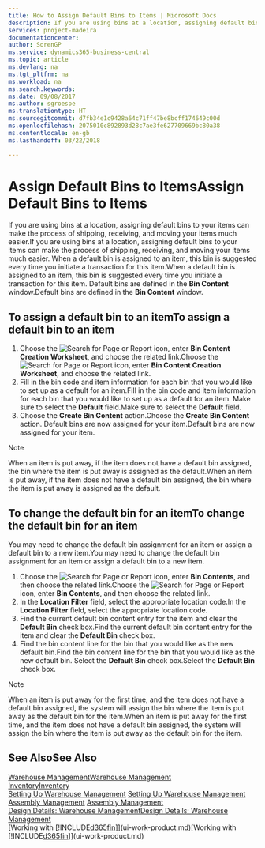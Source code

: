 ```yaml
---
title: How to Assign Default Bins to Items | Microsoft Docs
description: If you are using bins at a location, assigning default bins to your items can make the process of shipping, receiving, and moving your items much easier. When a default bin is assigned to an item, this bin is suggested every time you initiate a transaction for this item.
services: project-madeira
documentationcenter: 
author: SorenGP
ms.service: dynamics365-business-central
ms.topic: article
ms.devlang: na
ms.tgt_pltfrm: na
ms.workload: na
ms.search.keywords: 
ms.date: 09/08/2017
ms.author: sgroespe
ms.translationtype: HT
ms.sourcegitcommit: d7fb34e1c9428a64c71ff47be8bcff174649c00d
ms.openlocfilehash: 2075010c892893d28c7ae3fe627709669bc80a38
ms.contentlocale: en-gb
ms.lasthandoff: 03/22/2018

---
```

# <a name="assign-default-bins-to-items"></a><span data-ttu-id="b67d3-104">Assign Default Bins to Items</span><span class="sxs-lookup"><span data-stu-id="b67d3-104">Assign Default Bins to Items</span></span>
<span data-ttu-id="b67d3-105">If you are using bins at a location, assigning default bins to your items can make the process of shipping, receiving, and moving your items much easier.</span><span class="sxs-lookup"><span data-stu-id="b67d3-105">If you are using bins at a location, assigning default bins to your items can make the process of shipping, receiving, and moving your items much easier.</span></span> <span data-ttu-id="b67d3-106">When a default bin is assigned to an item, this bin is suggested every time you initiate a transaction for this item.</span><span class="sxs-lookup"><span data-stu-id="b67d3-106">When a default bin is assigned to an item, this bin is suggested every time you initiate a transaction for this item.</span></span> <span data-ttu-id="b67d3-107">Default bins are defined in the **Bin Content** window.</span><span class="sxs-lookup"><span data-stu-id="b67d3-107">Default bins are defined in the **Bin Content** window.</span></span>  

## <a name="to-assign-a-default-bin-to-an-item"></a><span data-ttu-id="b67d3-108">To assign a default bin to an item</span><span class="sxs-lookup"><span data-stu-id="b67d3-108">To assign a default bin to an item</span></span>
1.  <span data-ttu-id="b67d3-109">Choose the ![Search for Page or Report](media/ui-search/search_small.png "Search for Page or Report icon") icon, enter **Bin Content Creation Worksheet**, and choose the related link.</span><span class="sxs-lookup"><span data-stu-id="b67d3-109">Choose the ![Search for Page or Report](media/ui-search/search_small.png "Search for Page or Report icon") icon, enter **Bin Content Creation Worksheet**, and choose the related link.</span></span>  
2.  <span data-ttu-id="b67d3-110">Fill in the bin code and item information for each bin that you would like to set up as a default for an item.</span><span class="sxs-lookup"><span data-stu-id="b67d3-110">Fill in the bin code and item information for each bin that you would like to set up as a default for an item.</span></span> <span data-ttu-id="b67d3-111">Make sure to select the **Default** field.</span><span class="sxs-lookup"><span data-stu-id="b67d3-111">Make sure to select the **Default** field.</span></span>  
3.  <span data-ttu-id="b67d3-112">Choose the **Create Bin Content** action.</span><span class="sxs-lookup"><span data-stu-id="b67d3-112">Choose the **Create Bin Content** action.</span></span> <span data-ttu-id="b67d3-113">Default bins are now assigned for your item.</span><span class="sxs-lookup"><span data-stu-id="b67d3-113">Default bins are now assigned for your item.</span></span>  

> [!NOTE]  
>  <span data-ttu-id="b67d3-114">When an item is put away, if the item does not have a default bin assigned, the bin where the item is put away is assigned as the default.</span><span class="sxs-lookup"><span data-stu-id="b67d3-114">When an item is put away, if the item does not have a default bin assigned, the bin where the item is put away is assigned as the default.</span></span>  

## <a name="to-change-the-default-bin-for-an-item"></a><span data-ttu-id="b67d3-115">To change the default bin for an item</span><span class="sxs-lookup"><span data-stu-id="b67d3-115">To change the default bin for an item</span></span>  
<span data-ttu-id="b67d3-116">You may need to change the default bin assignment for an item or assign a default bin to a new item.</span><span class="sxs-lookup"><span data-stu-id="b67d3-116">You may need to change the default bin assignment for an item or assign a default bin to a new item.</span></span>    
1.  <span data-ttu-id="b67d3-117">Choose the ![Search for Page or Report](media/ui-search/search_small.png "Search for Page or Report icon") icon, enter **Bin Contents**, and then choose the related link.</span><span class="sxs-lookup"><span data-stu-id="b67d3-117">Choose the ![Search for Page or Report](media/ui-search/search_small.png "Search for Page or Report icon") icon, enter **Bin Contents**, and then choose the related link.</span></span>  
2.  <span data-ttu-id="b67d3-118">In the **Location Filter** field, select the appropriate location code.</span><span class="sxs-lookup"><span data-stu-id="b67d3-118">In the **Location Filter** field, select the appropriate location code.</span></span>  
3.  <span data-ttu-id="b67d3-119">Find the current default bin content entry for the item and clear the **Default Bin** check box.</span><span class="sxs-lookup"><span data-stu-id="b67d3-119">Find the current default bin content entry for the item and clear the **Default Bin** check box.</span></span>  
4.  <span data-ttu-id="b67d3-120">Find the bin content line for the bin that you would like as the new default bin.</span><span class="sxs-lookup"><span data-stu-id="b67d3-120">Find the bin content line for the bin that you would like as the new default bin.</span></span> <span data-ttu-id="b67d3-121">Select the **Default Bin** check box.</span><span class="sxs-lookup"><span data-stu-id="b67d3-121">Select the **Default Bin** check box.</span></span>  

> [!NOTE]  
>  <span data-ttu-id="b67d3-122">When an item is put away for the first time, and the item does not have a default bin assigned, the system will assign the bin where the item is put away as the default bin for the item.</span><span class="sxs-lookup"><span data-stu-id="b67d3-122">When an item is put away for the first time, and the item does not have a default bin assigned, the system will assign the bin where the item is put away as the default bin for the item.</span></span>  

## <a name="see-also"></a><span data-ttu-id="b67d3-123">See Also</span><span class="sxs-lookup"><span data-stu-id="b67d3-123">See Also</span></span>  
[<span data-ttu-id="b67d3-124">Warehouse Management</span><span class="sxs-lookup"><span data-stu-id="b67d3-124">Warehouse Management</span></span>](warehouse-manage-warehouse.md)  
[<span data-ttu-id="b67d3-125">Inventory</span><span class="sxs-lookup"><span data-stu-id="b67d3-125">Inventory</span></span>](inventory-manage-inventory.md)  
<span data-ttu-id="b67d3-126">[Setting Up Warehouse Management](warehouse-setup-warehouse.md)   </span><span class="sxs-lookup"><span data-stu-id="b67d3-126">[Setting Up Warehouse Management](warehouse-setup-warehouse.md)   </span></span>  
<span data-ttu-id="b67d3-127">[Assembly Management](assembly-assemble-items.md)  </span><span class="sxs-lookup"><span data-stu-id="b67d3-127">[Assembly Management](assembly-assemble-items.md)  </span></span>  
[<span data-ttu-id="b67d3-128">Design Details: Warehouse Management</span><span class="sxs-lookup"><span data-stu-id="b67d3-128">Design Details: Warehouse Management</span></span>](design-details-warehouse-management.md)  
<span data-ttu-id="b67d3-129">[Working with [!INCLUDE[d365fin](includes/d365fin_md.md)]](ui-work-product.md)</span><span class="sxs-lookup"><span data-stu-id="b67d3-129">[Working with [!INCLUDE[d365fin](includes/d365fin_md.md)]](ui-work-product.md)</span></span>

